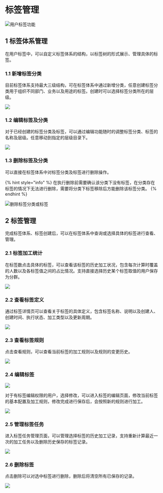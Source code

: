 # 标签管理

![&#x7528;&#x6237;&#x6807;&#x7B7E;&#x529F;&#x80FD;](../../../.gitbook/assets/image%20%28338%29.png)

## 1 标签体系管理

在用户标签中，可以自定义标签体系的结构，以标签树的形式展示、管理具体的标签。

###   1.1 新增标签分类

目前标签体系支持最大三级结构，可在标签体系中通过新增分类，任意创建标签分类用于组织不同部门、业务以及用途的标签。创建时可以选择标签分类所在的层级。

![](../../../.gitbook/assets/xin-zeng-biao-qian-fen-lei-.gif)

### 1.2 编辑标签及分类

对于已经创建的标签分类及标签，可以通过编辑功能随时的调整标签分类、标签的名称及层级。任意移动到指定的层级目录下。

![](../../../.gitbook/assets/image%20%28338%29.png)

### 1.3 删除标签及分类

可以直接在标签体系中对标签分类及标签进行删除操作。

{% hint style="info" %}
在执行删除前需要确认该分类下没有标签，在分类存在标签的情况下无法进行删除，需要将分类下标签移除后方能删除该标签分类。
{% endhint %}

![&#x5220;&#x9664;&#x6807;&#x7B7E;&#x5206;&#x7C7B;&#x6216;&#x6807;&#x7B7E;](../../../.gitbook/assets/shan-chu-biao-qian-.gif)

## 2 标签管理

完成标签体系、标签创建后，可以在标签体系中查询或选择具体的标签进行查看、管理。

### 2.1 标签加工统计

在标签数点击具体的标签，可以查看该标签的历史加工状况，包含每次计算时覆盖的人数以及各标签值之间的占比情况。支持直接选择历史某个标签取值的用户保存为分群。

![](../../../.gitbook/assets/image%20%28324%29.png)

### 2.2 查看标签定义

通过标签详情页可以查看关于标签的具体定义，包含标签名称、说明以及创建人、创建时间、执行状态、加工类型以及更新周期。

![](../../../.gitbook/assets/image%20%28343%29.png)

### 2.3 查看标签规则

点击查看规则，可以查看当前标签的加工规则以及规则的变更历史。

![](../../../.gitbook/assets/image%20%28311%29.png)

### 2.4 编辑标签

![](../../../.gitbook/assets/image%20%28329%29.png)

对于有标签编辑权限的用户，选择修改，可以进入标签的编辑页面，修改当前标签的基本配置及加工规则，修改完成进行保存后，会按照新的规则进行加工。

![](../../../.gitbook/assets/image%20%28326%29.png)

### 2.5 管理标签任务

进入标签任务管理页面，可以管理选择标签的历史加工记录，支持重新计算最近一次的加工任务以及删除历史保存的标签记录。

![](../../../.gitbook/assets/image%20%28339%29.png)

### 2.6 删除标签

点击删除可以对选中标签进行删除，删除后将清空所有已保存的记录。

![](../../../.gitbook/assets/image%20%28321%29.png)

